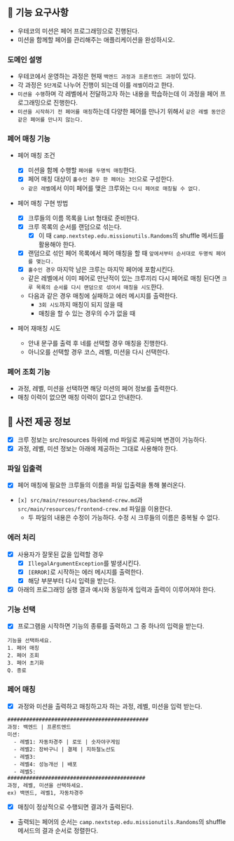 ## 🚀 기능 요구사항
- 우테코의 미션은 페어 프로그래밍으로 진행된다.
- 미션을 함께할 페어를 관리해주는 애플리케이션을 완성하시오.

### 도메인 설명
- 우테코에서 운영하는 과정은 현재 `백엔드 과정과 프론트엔드 과정`이 있다.
- 각 과정은 `5단계`로 나누어 진행이 되는데 이를 `레벨`이라고 한다.
- `미션을 수행`하며 각 레벨에서 전달하고자 하는 내용을 학습하는데 이 과정을 페어 프로그래밍으로 진행한다.
- `미션을 시작하기 전 페어를 매칭`하는데 다양한 페어를 만나기 위해서 `같은 레벨 동안은 같은 페어를 만나지 않는다.`

### 페어 매칭 기능
- 페어 매칭 조건
  - [x] 미션을 함께 수행할 `페어를 두명씩 매칭`한다.
  - [x] 페어 매칭 대상이 `홀수인 경우 한 페어는 3인`으로 구성한다. 
  - `같은 레벨`에서 이미 페어를 맺은 크루와는 `다시 페어로 매칭될 수 없다.`

- 페어 매칭 구현 방법
  - [x] 크루들의 이름 목록을 List<String> 형태로 준비한다.
  - [x] 크루 목록의 순서를 랜덤으로 섞는다.
    - [x] 이 때 `camp.nextstep.edu.missionutils.Randoms`의 shuffle 메서드를 활용해야 한다.
  - [x] 랜덤으로 섞인 페어 목록에서 페어 매칭을 할 때 `앞에서부터 순서대로 두명씩 페어를 맺는다.`
  - [x] `홀수인 경우` 마지막 남은 크루는 마지막 페어에 포함시킨다.
  - 같은 레벨에서 이미 페어로 만난적이 있는 크루끼리 다시 페어로 매칭 된다면 `크루 목록의 순서를 다시 랜덤으로 섞어서 매칭을 시도`한다.
  - 다음과 같은 경우 매칭에 실패하고 에러 메시지를 출력한다.
    - `3회 시도`까지 매칭이 되지 않을 때
    - 매칭을 할 수 있는 경우의 수가 없을 때

- 페어 재매칭 시도
  - 안내 문구를 출력 후 네를 선택할 경우 매칭을 진행한다.
  - 아니오를 선택할 경우 코스, 레벨, 미션을 다시 선택한다.

### 페어 조회 기능
- 과정, 레벨, 미션을 선택하면 해당 미션의 페어 정보를 출력한다.
- 매칭 이력이 없으면 매칭 이력이 없다고 안내한다.

## 💾 사전 제공 정보
- [x] 크루 정보는 src/resources 하위에 md 파일로 제공되며 변경이 가능하다.
- [x] 과정, 레벨, 미션 정보는 아래에 제공하는 그대로 사용해야 한다.

### 파일 입출력
- [x] 페어 매칭에 필요한 크루들의 이름을 파일 입출력을 통해 불러온다.
- `[x] src/main/resources/backend-crew.md`과 `src/main/resources/frontend-crew.md` 파일을 이용한다.
  - 두 파일의 내용은 수정이 가능하다. 수정 시 크루들의 이름은 중복될 수 없다.
  
### 에러 처리
- [x] 사용자가 잘못된 값을 입력할 경우
  - [x] `IllegalArgumentException`를 발생시킨다.
  - [x] `[ERROR]`로 시작하는 에러 메시지를 출력한다.
  - [x] 해당 부분부터 다시 입력을 받는다.
- [x] 아래의 프로그래밍 실행 결과 예시와 동일하게 입력과 출력이 이루어져야 한다.

### 기능 선택
- [x] 프로그램을 시작하면 기능의 종류를 출력하고 그 중 하나의 입력을 받는다.
```
기능을 선택하세요.
1. 페어 매칭
2. 페어 조회
3. 페어 초기화
Q. 종료
```

### 페어 매칭
- [x] 과정와 미션을 출력하고 매칭하고자 하는 과정, 레벨, 미션을 입력 받는다.
```
#############################################
과정: 백엔드 | 프론트엔드
미션:
  - 레벨1: 자동차경주 | 로또 | 숫자야구게임
  - 레벨2: 장바구니 | 결제 | 지하철노선도
  - 레벨3: 
  - 레벨4: 성능개선 | 배포
  - 레벨5: 
############################################
과정, 레벨, 미션을 선택하세요.
ex) 백엔드, 레벨1, 자동차경주
```
- [x] 매칭이 정상적으로 수행되면 결과가 출력된다.
- 출력되는 페어의 순서는 `camp.nextstep.edu.missionutils.Randoms`의 shuffle 메서드의 결과 순서로 정렬한다.
